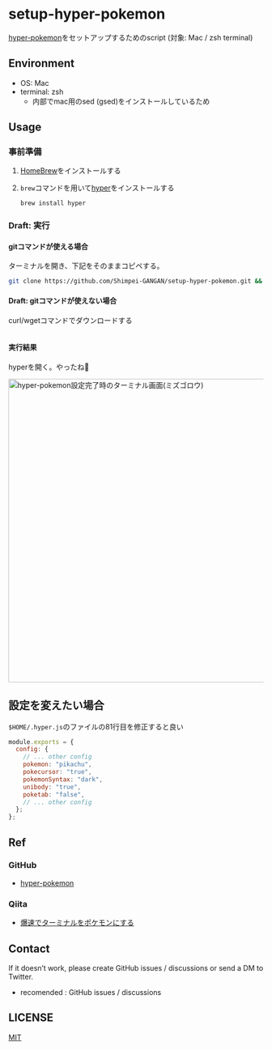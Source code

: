 # setup-hyper-pokemon

[hyper-pokemon](https://github.com/klaudiosinani/hyper-pokemon)をセットアップするためのscript (対象: Mac / zsh terminal)

## Environment

- OS: Mac
- terminal: zsh
  - 内部でmac用のsed (gsed)をインストールしているため

## Usage

### 事前準備

1. [HomeBrew](https://brew.sh/ja/)をインストールする

2. `brew`コマンドを用いて[hyper](https://hyper.is/)をインストールする

   ```sh
   brew install hyper
   ```

### Draft: 実行

#### gitコマンドが使える場合

ターミナルを開き、下記をそのままコピペする。

```sh
git clone https://github.com/Shimpei-GANGAN/setup-hyper-pokemon.git && sh setup-hyper-pokemon/setup.sh
```

#### Draft: gitコマンドが使えない場合

curl/wgetコマンドでダウンロードする

```sh
```

#### 実行結果

hyperを開く。やったね🎉

<img
  src="https://github.com/Shimpei-GANGAN/setup-hyper-pokemon/assets/44604921/a8ad16ff-943e-4dff-a159-7fea993a5392"
  width="600px"
  alt="hyper-pokemon設定完了時のターミナル画面(ミズゴロウ)"
/>

## 設定を変えたい場合

`$HOME/.hyper.js`のファイルの81行目を修正すると良い

```js
module.exports = {
  config: {
    // ... other config
    pokemon: "pikachu",
    pokecursor: "true",
    pokemonSyntax: "dark",
    unibody: "true",
    poketab: "false",
    // ... other config
  };
};
```

## Ref

### GitHub

- [hyper-pokemon](https://github.com/klaudiosinani/hyper-pokemon)

### Qiita

- [爆速でターミナルをポケモンにする](https://qiita.com/chanuu/items/b5c3d11e089ad0c7356d)

## Contact

If it doesn’t work, please create GitHub issues / discussions or send a DM to Twitter.

- recomended : GitHub issues / discussions

## LICENSE

[MIT](./LICENSE)

